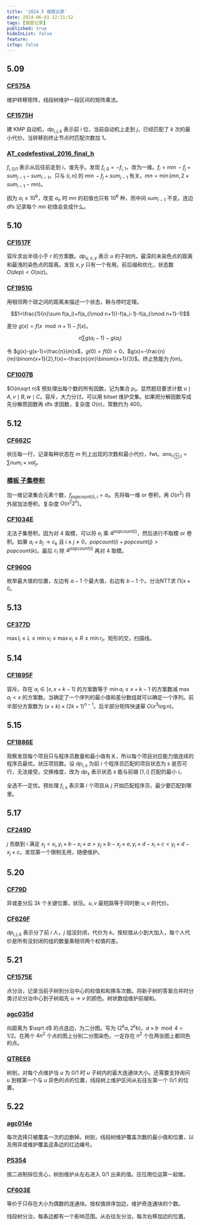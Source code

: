 ```yaml
---
title: '2024.5 做题记录'
date: 2024-06-01 22:21:52
tags: [做题记录]
published: true
hideInList: false
feature: 
isTop: false
---
```

## 5.09

### [CF575A](https://www.luogu.com.cn/problem/CF575A)

维护转移矩阵，线段树维护一段区间的矩阵乘法。

### [CF1575H](https://www.luogu.com.cn/problem/CF1575H)

建 KMP 自动机，$dp_{i,j,k}$ 表示前 $i$ 位，当前自动机上走到 $j$，已经匹配了 $k$ 次的最小代价。当转移到终止节点时匹配次数加 $1$。

### [AT_codefestival_2016_final_h](https://www.luogu.com.cn/problem/AT_codefestival_2016_final_h)

$f_{i,0/1}$ 表示从后往前走到 $i$，谁先手。发现 $f_{i,0}=-f_{i,1}$，改为一维。$f_i=\min -f_j+sum_{j-1}-sum_{i-1}$。只与 $(i,n]$ 的 $\min -f_j+sum_{j-1}$ 有关。$mn=\min(mn,2\times sum_{i-1}-mn)$。

因为 $a_i\le 10^6$，改变 $a_n$ 时 $mn$ 的初值也只有 $10^6$ 种，而中间 $sum_{i-1}$ 不变。连边 dfs 记录每个 $mn$ 初值会变成什么。

## 5.10

### [CF1517F](https://www.luogu.com.cn/problem/CF1517F)

容斥求出半径小于 $r$ 的方案数。$dp_{u,x,y}$ 表示 $u$ 的子树内，最深的未染色点的距离和最浅的染色点的距离。发现 $x,y$ 只有一个有用。前后缀和优化，状态数 $O(dep)<O(siz)$。

### [CF1951G](https://www.luogu.com.cn/problem/CF1951G)

用相邻两个球之间的距离来描述一个状态，鞅与停时定理。

$$1=\frac{1}{n}\sum f(a_i)+f(a_{i\mod n+1})-f(a_i-1)-f(a_{i\mod n+1}-1)$$

差分 $g(x)=f(x\mod n+1)-f(x)$。

$$n\sum g(a_i-1)-g(a_i)$$

令 $g(x)-g(x-1)=\frac{n}{m}x$，$g(0)=f(0)=0$，$g(x)=-\frac{n}{m}\binom{x+1}{2},f(x)=-\frac{n}{m}\binom{x+1}{3}$。终止势能为 $f(m)$。

### [CF1007B](https://www.luogu.com.cn/problem/CF1007B)

$O(n\sqrt n)$ 预处理出每个数的所有因数，记为集合 $p_i$。显然题目要求计数 $u\mid A,v\mid B,w\mid C$。容斥，大力分讨。可以用 bitset 维护交集。如果把分解因数写成先分解质因数再 dfs 求因数，复杂度 $O(n)$，常数约为 $400$。

## 5.12

### [CF662C](https://www.luogu.com.cn/problem/CF662C)

状压每一行，记录每种状态在 $m$ 列上出现的次数和最小代价，fwt。$ans_{i\oplus j}=\sum num_i\times val_j$。

### [模板 子集卷积](https://www.luogu.com.cn/problem/P6097)

加一维记录集合元素个数，$f_{popcount(i),i}=a_i$。先将每一维 or 卷积，再 $O(n^2)$ 将外层加法卷积。复杂度 $O(n^2 2^n)$。

### [CF1034E](https://www.luogu.com.cn/problem/CF1034E)

无法子集卷积。因为对 $4$ 取模，可以将 $a_i$ 乘 $4^{popcount(i)}$，然后进行不取模 or 卷积。如果 $a_i\times b_j\to c_k$ 且 $i \wedge j\neq 0$，$popcount(i)+popcount(j)>popcount(k)$。最后 $c_i$ 除 $4^{popcount(i)}$ 再对 $4$ 取模。

### [CF960G](https://www.luogu.com.cn/problem/CF960G)

枚举最大值的位置，左边有 $a-1$ 个最大值，右边有 $b-1$ 个。分治NTT求 $\prod (x+i)$。

## 5.13

### [CF377D](https://www.luogu.com.cn/problem/CF377D)

$\max l_i\le L\le \min v_i\le \max v_i\le R\le \min r_i$。矩形的交，扫描线。

## 5.14

### [CF1895F](https://www.luogu.com.cn/problem/CF1895F)

容斥。存在 $a_i\in [x,x+k-1]$ 的方案数等于 $\min a_i\le x+k-1$ 的方案数减 $\max a_i<x$ 的方案数。当确定了一个序列的最小值和差分数组就可以确定一个序列。前半部分方案数为 $(x+k)\times (2k+1)^{n-1}$。后半部分矩阵快速幂 $O(x^3\log n)$。

## 5.15

### [CF1886E](https://www.luogu.com.cn/problem/CF1886E)

观察发现每个项目只与程序员数量和最小值有关，所以每个项目对应能力值连续的程序员最优。状压项目数。设 $dp_{i,s}$ 为前 $i$ 个程序员匹配的项目状态为 $s$ 是否可行，无法接受。交换维度，改为 $dp_s$ 表示状态 $s$ 能与前缀 $[1,i]$ 匹配的最小 $i$。

全选不一定优。预处理 $f_{i,s}$ 表示第 $i$ 个项目从 $j$ 开始匹配程序员，最少要匹配到哪里。

## 5.17

### [CF249D](https://www.luogu.com.cn/problem/CF249D)

$j$ 贡献到 $i$ 满足 $x_j<x_i,y_i\times b-x_i\times a>y_j\times b-x_j\times a,y_i\times d-x_i\times c<y_j\times d-x_j\times c$。发现第一个限制无用，随便维护。

## 5.20

### [CF79D](https://www.luogu.com.cn/problem/CF79D)

异或差分后 $2k$ 个关键位置，状压。$u,v$ 最短路等于同时删 $u,v$ 的代价。

### [CF626F](https://www.luogu.com.cn/problem/CF626F)

$dp_{i,j,k}$ 表示分了前 $i$ 人，$j$ 组没封闭，代价为 $k$。按权值从小到大加入，每个人代价是所有没封闭的组的数量乘相邻两个权值的差。

## 5.21

### [CF1575E](https://www.luogu.com.cn/problem/CF1575E)

点分治，记录当前子树到分治中心的权值和和换车次数。将新子树的答案合并时分类讨论分治中心到子树祖先 $u\to v$ 的颜色。树状数组维护前缀和。

### [agc035d](https://www.luogu.com.cn/problem/AT_agc025_d)

向距离为 $\sqrt d$ 的点连边，为二分图。写为 $(2^ka,2^kb)$，$a\times b \mod 4=1/2$。在两个 $4n^2$ 个点的图上分别二分图染色，一定存在 $n^2$ 个在两张图上都同色的点。

### [QTREE6](https://www.luogu.com.cn/problem/SP16549)

树剖，对每个点维护当 $u$ 为 0/1 时 $u$ 子树内的最大连通块大小。还需要支持询问 $u$ 到根第一个与 $u$ 异色的点的位置，线段树上维护区间从右往左第一个 0/1 的位置。

## 5.22

### [agc014e](https://www.luogu.com.cn/problem/AT_agc014_e)

每次选择只被覆盖一次的边删掉。树剖，线段树维护覆盖次数的最小值和位置，以及用异或维护覆盖这条边的红边编号。

### [P5354](https://www.luogu.com.cn/problem/P5354)

按二进制拆位贪心，树剖维护从左右进入 0/1 出来的值。压位用位运算一起做。

### [CF603E](https://www.luogu.com.cn/problem/CF603E)

等价于只存在大小为偶数的连通块。按权值排序加边，维护奇连通块的个数。

线段树分治，每条边都有一个影响范围。从右往左分治，每次右移加边的位置。